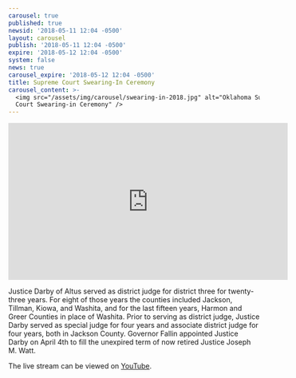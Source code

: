 ```yaml
---
carousel: true
published: true
newsid: '2018-05-11 12:04 -0500'
layout: carousel
publish: '2018-05-11 12:04 -0500'
expire: '2018-05-12 12:04 -0500'
system: false
news: true
carousel_expire: '2018-05-12 12:04 -0500'
title: Supreme Court Swearing-In Ceremony
carousel_content: >-
  <img src="/assets/img/carousel/swearing-in-2018.jpg" alt="Oklahoma Supreme
  Court Swearing-in Ceremony" />
---
```


<!--[if gt IE 8]><!-->
<iframe width="560" height="315" src="https://www.youtube.com/embed/dsohkpoc0K4?rel=0" frameborder="0" allow="autoplay; encrypted-media" allowfullscreen></iframe>
<!--<![endif]-->

Justice Darby of Altus served as district judge for district three for twenty-three years. For eight of those years the counties included Jackson, Tillman, Kiowa, and Washita, and for the last fifteen years, Harmon and Greer Counties in place of Washita. Prior to serving as district judge, Justice Darby served as special judge for four years and associate district judge for four years, both in Jackson County. Governor Fallin appointed Justice Darby on April 4th to fill the unexpired term of now retired Justice Joseph M. Watt.

The live stream can be viewed on [YouTube](https://youtu.be/dsohkpoc0K4).
